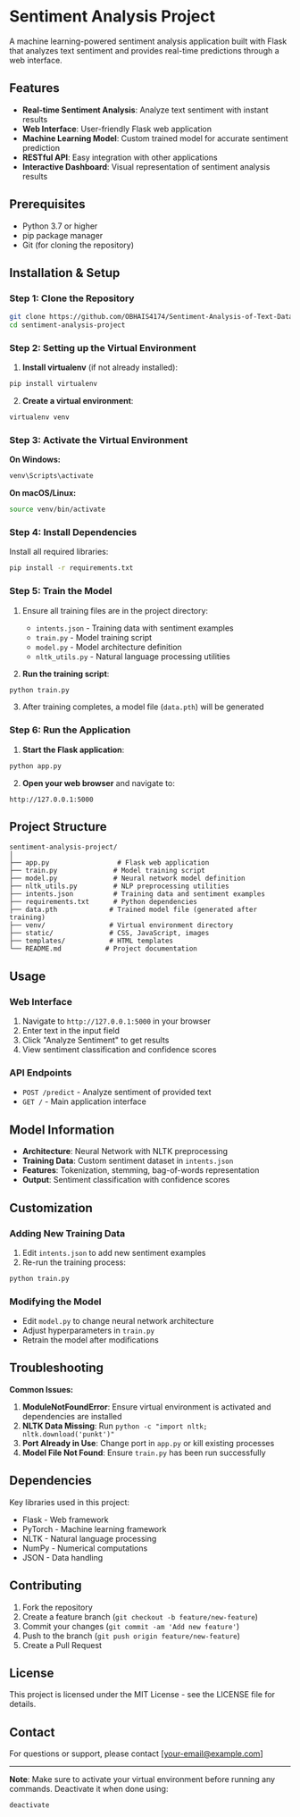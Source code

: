 # Sentiment Analysis Project

A machine learning-powered sentiment analysis application built with Flask that analyzes text sentiment and provides real-time predictions through a web interface.

## Features

- **Real-time Sentiment Analysis**: Analyze text sentiment with instant results
- **Web Interface**: User-friendly Flask web application
- **Machine Learning Model**: Custom trained model for accurate sentiment prediction
- **RESTful API**: Easy integration with other applications
- **Interactive Dashboard**: Visual representation of sentiment analysis results

## Prerequisites

- Python 3.7 or higher
- pip package manager
- Git (for cloning the repository)

## Installation & Setup

### Step 1: Clone the Repository
```bash
git clone https://github.com/OBHAIS4174/Sentiment-Analysis-of-Text-Data-from-Social-Platforms>
cd sentiment-analysis-project
```

### Step 2: Setting up the Virtual Environment

1. **Install virtualenv** (if not already installed):
```bash
pip install virtualenv
```

2. **Create a virtual environment**:
```bash
virtualenv venv
```

### Step 3: Activate the Virtual Environment

**On Windows:**
```bash
venv\Scripts\activate
```

**On macOS/Linux:**
```bash
source venv/bin/activate
```

### Step 4: Install Dependencies

Install all required libraries:
```bash
pip install -r requirements.txt
```

### Step 5: Train the Model

1. Ensure all training files are in the project directory:
   - `intents.json` - Training data with sentiment examples
   - `train.py` - Model training script
   - `model.py` - Model architecture definition
   - `nltk_utils.py` - Natural language processing utilities

2. **Run the training script**:
```bash
python train.py
```

3. After training completes, a model file (`data.pth`) will be generated

### Step 6: Run the Application

1. **Start the Flask application**:
```bash
python app.py
```

2. **Open your web browser** and navigate to:
```
http://127.0.0.1:5000
```

## Project Structure

```
sentiment-analysis-project/
│
├── app.py                 # Flask web application
├── train.py              # Model training script
├── model.py              # Neural network model definition
├── nltk_utils.py         # NLP preprocessing utilities
├── intents.json          # Training data and sentiment examples
├── requirements.txt      # Python dependencies
├── data.pth             # Trained model file (generated after training)
├── venv/                # Virtual environment directory
├── static/              # CSS, JavaScript, images
├── templates/           # HTML templates
└── README.md           # Project documentation
```

## Usage

### Web Interface
1. Navigate to `http://127.0.0.1:5000` in your browser
2. Enter text in the input field
3. Click "Analyze Sentiment" to get results
4. View sentiment classification and confidence scores

### API Endpoints
- `POST /predict` - Analyze sentiment of provided text
- `GET /` - Main application interface

## Model Information

- **Architecture**: Neural Network with NLTK preprocessing
- **Training Data**: Custom sentiment dataset in `intents.json`
- **Features**: Tokenization, stemming, bag-of-words representation
- **Output**: Sentiment classification with confidence scores

## Customization

### Adding New Training Data
1. Edit `intents.json` to add new sentiment examples
2. Re-run the training process:
```bash
python train.py
```

### Modifying the Model
- Edit `model.py` to change neural network architecture
- Adjust hyperparameters in `train.py`
- Retrain the model after modifications

## Troubleshooting

**Common Issues:**

1. **ModuleNotFoundError**: Ensure virtual environment is activated and dependencies are installed
2. **NLTK Data Missing**: Run `python -c "import nltk; nltk.download('punkt')"`
3. **Port Already in Use**: Change port in `app.py` or kill existing processes
4. **Model File Not Found**: Ensure `train.py` has been run successfully

## Dependencies

Key libraries used in this project:
- Flask - Web framework
- PyTorch - Machine learning framework
- NLTK - Natural language processing
- NumPy - Numerical computations
- JSON - Data handling

## Contributing

1. Fork the repository
2. Create a feature branch (`git checkout -b feature/new-feature`)
3. Commit your changes (`git commit -am 'Add new feature'`)
4. Push to the branch (`git push origin feature/new-feature`)
5. Create a Pull Request

## License

This project is licensed under the MIT License - see the LICENSE file for details.

## Contact

For questions or support, please contact [your-email@example.com]

---

**Note**: Make sure to activate your virtual environment before running any commands. Deactivate it when done using:
```bash
deactivate
```
